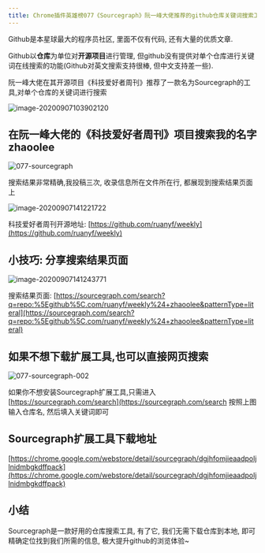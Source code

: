 ```yaml
---
title: Chrome插件英雄榜077《Sourcegraph》阮一峰大佬推荐的github仓库关键词搜索工具
---
```


Github是本星球最大的程序员社区, 里面不仅有代码, 还有大量的优质文章.

Github以**仓库**为单位对**开源项目**进行管理, 但github没有提供对单个仓库进行关键词在线搜索的功能(Github对英文搜索支持很棒, 但中文支持差一些).

阮一峰大佬在其开源项目《科技爱好者周刊》推荐了一款名为Sourcegraph的工具,对单个仓库的关键词进行搜索

![image-20200907103902120](https://www.v2fy.com/asset/0i/ChromeAppHeroes/page/077-sourcegraph.assets/image-20200907103902120.png)



## 在阮一峰大佬的《科技爱好者周刊》项目搜索我的名字 zhaoolee



![077-sourcegraph](https://www.v2fy.com/asset/0i/ChromeAppHeroes/page/077-sourcegraph.assets/077-sourcegraph.gif)



搜索结果非常精确,我投稿三次, 收录信息所在文件所在行, 都展现到搜索结果页面上



![image-20200907141221722](https://www.v2fy.com/asset/0i/ChromeAppHeroes/page/077-sourcegraph.assets/image-20200907141221722.png)




科技爱好者周刊开源地址: [https://github.com/ruanyf/weekly](https://github.com/ruanyf/weekly)





## 小技巧: 分享搜索结果页面



![image-20200907141243771](https://www.v2fy.com/asset/0i/ChromeAppHeroes/page/077-sourcegraph.assets/image-20200907141243771.png)



搜索结果页面: [https://sourcegraph.com/search?q=repo:%5Egithub%5C.com/ruanyf/weekly%24+zhaoolee&patternType=literal](https://sourcegraph.com/search?q=repo:%5Egithub%5C.com/ruanyf/weekly%24+zhaoolee&patternType=literal)



## 如果不想下载扩展工具,也可以直接网页搜索



![077-sourcegraph-002](https://www.v2fy.com/asset/0i/ChromeAppHeroes/page/077-sourcegraph.assets/077-sourcegraph-002.gif)





如果你不想安装Sourcegraph扩展工具,只需进入 [https://sourcegraph.com/search](https://sourcegraph.com/search 按照上图输入仓库名, 然后填入关键词即可



## Sourcegraph扩展工具下载地址



[https://chrome.google.com/webstore/detail/sourcegraph/dgjhfomjieaadpoljlnidmbgkdffpack](https://chrome.google.com/webstore/detail/sourcegraph/dgjhfomjieaadpoljlnidmbgkdffpack)



## 小结



Sourcegraph是一款好用的仓库搜索工具, 有了它,  我们无需下载仓库到本地, 即可精确定位找到我们所需的信息,  极大提升github的浏览体验~
